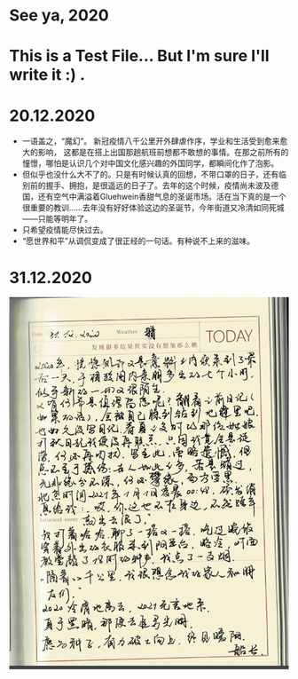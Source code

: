 # See ya, 2020


# This is a Test File... But I'm sure I'll write it :) .

# 20.12.2020

- 一语盖之，“魔幻”。 新冠疫情八千公里开外肆虐作序，学业和生活受到愈来愈大的影响， 这都是在搭上出国那趟航班前想都不敢想的事情。在那之前所有的憧憬，哪怕是认识几个对中国文化感兴趣的外国同学，都瞬间化作了泡影。
- 但似乎也没什么大不了的。只是有时候认真的回想，不带口罩的日子，还有临别前的握手、拥抱，是很遥远的日子了。去年的这个时候，疫情尚未波及德国，还有空气中满溢着Gluehwein香甜气息的圣诞市场。活在当下真的是一个很重要的教训……去年没有好好体验这边的圣诞节，今年街道又冷清如同死城——只能等明年了。
- 只希望疫情能尽快过去。
- “愿世界和平”从调侃变成了很正经的一句话。有种说不上来的滋味。

# 31.12.2020

![diary](/diary.png)

